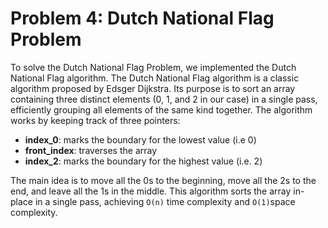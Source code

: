
# Problem 4: Dutch National Flag Problem

To solve the Dutch National Flag Problem, we implemented the Dutch National Flag algorithm. The Dutch National Flag algorithm is a classic algorithm proposed by Edsger Dijkstra. Its purpose is to sort an array containing three distinct elements (0, 1, and 2 in our case) in a single pass, efficiently grouping all elements of the same kind together. The algorithm works by keeping track of three pointers:

- **index_0**: marks the boundary for the lowest value (i.e 0)
- **front_index**: traverses the array
- **index_2**: marks the boundary for the highest value (i.e. 2)

The main idea is to move all the 0s to the beginning, move all the 2s to the end, and leave all the 1s in the middle. This algorithm sorts the array in-place in a single pass, achieving `O(n)` time complexity and `O(1)`space complexity.

